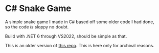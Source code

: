 # C# Snake Game
A simple snake game I made in C# based off some older code I had done, so the code *is* sloppy no doubt.

Build with .NET 6 through VS2022, should be simple as that.

This is an older version of [this repo](https://github.com/PENGUINCODER1/Snake-CSharp). This is here only for archival reasons.
